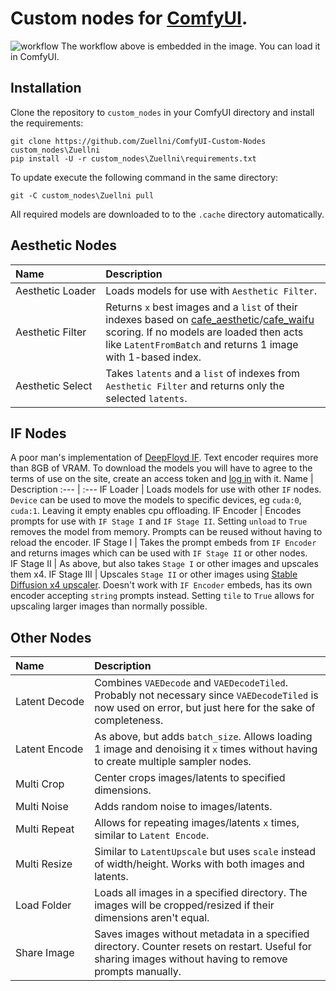 # Custom nodes for [ComfyUI](https://github.com/comfyanonymous/ComfyUI).
![workflow](https://github.com/Zuellni/ComfyUI-Custom-Nodes/assets/123005779/692802bb-3d66-4a09-8d90-74e745f8478c)
The workflow above is embedded in the image. You can load it in ComfyUI.
## Installation
Clone the repository to `custom_nodes` in your ComfyUI directory and install the requirements:
```
git clone https://github.com/Zuellni/ComfyUI-Custom-Nodes custom_nodes\Zuellni
pip install -U -r custom_nodes\Zuellni\requirements.txt
```
To update execute the following command in the same directory:
```
git -C custom_nodes\Zuellni pull
```
All required models are downloaded to to the `.cache` directory automatically.
## Aesthetic Nodes
Name | Description
:--- | :---
Aesthetic&nbsp;Loader | Loads models for use with `Aesthetic Filter`.
Aesthetic&nbsp;Filter | Returns `x` best images and a `list` of their indexes based on [cafe_aesthetic](https://huggingface.co/cafeai/cafe_aesthetic)/[cafe_waifu](https://huggingface.co/cafeai/cafe_waifu) scoring. If no models are loaded then acts like `LatentFromBatch` and returns 1 image with 1-based index.
Aesthetic&nbsp;Select | Takes `latents` and a `list` of indexes from `Aesthetic Filter` and returns only the selected `latents`.
## IF Nodes
A poor man's implementation of [DeepFloyd IF](https://huggingface.co/DeepFloyd). Text encoder requires more than 8GB of VRAM. To download the models you will have to agree to the terms of use on the site, create an access token and [log in](https://huggingface.co/docs/huggingface_hub/quick-start#login) with it.
Name | Description
:--- | :---
IF&nbsp;Loader | Loads models for use with other `IF` nodes. `Device` can be used to move the models to specific devices, eg `cuda:0`, `cuda:1`. Leaving it empty enables cpu offloading.
IF&nbsp;Encoder | Encodes prompts for use with `IF Stage I` and `IF Stage II`. Setting `unload` to `True` removes the model from memory. Prompts can be reused without having to reload the encoder.
IF&nbsp;Stage&nbsp;I | Takes the prompt embeds from `IF Encoder` and returns images which can be used with `IF Stage II` or other nodes.
IF&nbsp;Stage&nbsp;II | As above, but also takes `Stage I` or other images and upscales them x4.
IF&nbsp;Stage&nbsp;III | Upscales `Stage II` or other images using [Stable Diffusion x4 upscaler](https://huggingface.co/stabilityai/stable-diffusion-x4-upscaler). Doesn't work with `IF Encoder` embeds, has its own encoder accepting `string` prompts instead. Setting `tile` to `True` allows for upscaling larger images than normally possible.
## Other Nodes
Name | Description
:--- | :---
Latent&nbsp;Decode | Combines `VAEDecode` and `VAEDecodeTiled`. Probably not necessary since `VAEDecodeTiled` is now used on error, but just here for the sake of completeness.
Latent&nbsp;Encode | As above, but adds `batch_size`. Allows loading 1 image and denoising it `x` times without having to create multiple sampler nodes.
Multi&nbsp;Crop | Center crops images/latents to specified dimensions.
Multi&nbsp;Noise | Adds random noise to images/latents.
Multi&nbsp;Repeat | Allows for repeating images/latents `x` times, similar to `Latent Encode`.
Multi&nbsp;Resize | Similar to `LatentUpscale` but uses `scale` instead of width/height. Works with both images and latents.
Load&nbsp;Folder | Loads all images in a specified directory. The images will be cropped/resized if their dimensions aren't equal.
Share&nbsp;Image | Saves images without metadata in a specified directory. Counter resets on restart. Useful for sharing images without having to remove prompts manually.
